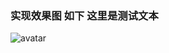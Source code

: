 

###  实现效果图 如下 这里是测试文本
![avatar](http://prt21h04w.bkt.clouddn.com/%E5%AE%9E%E7%8E%B0%E6%95%88%E6%9E%9C%E5%9B%BE.png)
